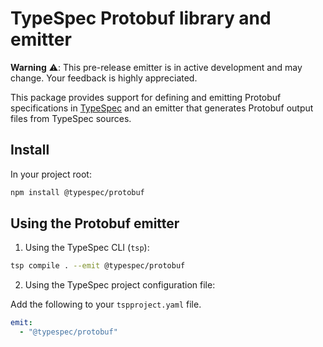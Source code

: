 # TypeSpec Protobuf library and emitter

**Warning** :warning:: This pre-release emitter is in active development and may change. Your feedback is highly appreciated.

This package provides support for defining and emitting Protobuf specifications in [TypeSpec](https://github.com/microsoft/typespec) and an emitter that generates Protobuf output files from TypeSpec sources.

## Install

In your project root:

```bash
npm install @typespec/protobuf
```

## Using the Protobuf emitter

1. Using the TypeSpec CLI (`tsp`):

```bash
tsp compile . --emit @typespec/protobuf
```

2. Using the TypeSpec project configuration file:

Add the following to your `tspproject.yaml` file.

```yaml
emit:
  - "@typespec/protobuf"
```
